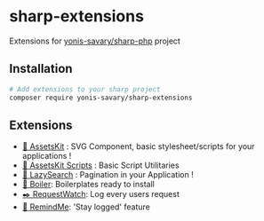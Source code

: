 # sharp-extensions

Extensions for [yonis-savary/sharp-php](https://github.com/yonis-savary/sharp-php) project

## Installation

```bash
# Add extensions to your sharp project
composer require yonis-savary/sharp-extensions
```


## Extensions

- [🎨 AssetsKit](./docs/assets-kit.md) : SVG Component, basic stylesheet/scripts for your applications !
- [🔧 AssetsKit Scripts](./docs/assets-kit-scripts.md) : Basic Script Utilitaries
- [📖 LazySearch](./docs/lazy-search.md) : Pagination in your Application !
- [🚀 Boiler](./docs/boiler.md): Boilerplates ready to install
- [✒️ RequestWatch](./docs/request-watch.md): Log every users request
- [🧠 RemindMe](./docs/remind-me.md): 'Stay logged' feature